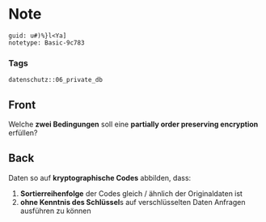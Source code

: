 # Note
```
guid: u#)%}l<Ya]
notetype: Basic-9c783
```

### Tags
```
datenschutz::06_private_db
```

## Front
Welche <b>zwei Bedingungen</b> soll eine <b>partially order
preserving encryption</b> erfüllen?

## Back
Daten so auf <b>kryptographische Codes</b> abbilden, dass:
<ol>
  <li><b>Sortierreihenfolge</b> der Codes gleich / ähnlich der
  Originaldaten ist
  <li><b>ohne Kenntnis des Schlüssel</b>s auf verschlüsselten Daten
  Anfragen ausführen zu können
</ol>
